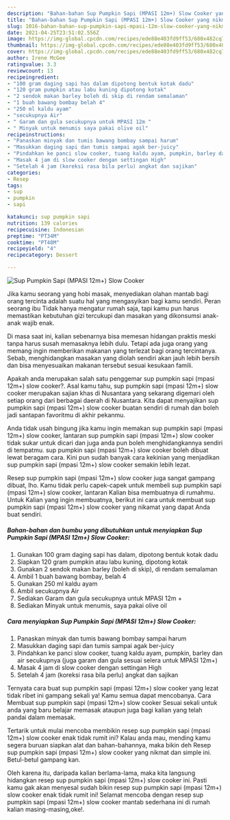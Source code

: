 ```yaml
---
description: "Bahan-bahan Sup Pumpkin Sapi (MPASI 12m+) Slow Cooker yang nikmat Untuk Jualan"
title: "Bahan-bahan Sup Pumpkin Sapi (MPASI 12m+) Slow Cooker yang nikmat Untuk Jualan"
slug: 1016-bahan-bahan-sup-pumpkin-sapi-mpasi-12m-slow-cooker-yang-nikmat-untuk-jualan
date: 2021-04-25T23:51:02.556Z
image: https://img-global.cpcdn.com/recipes/ede88e403fd9ff53/680x482cq70/sup-pumpkin-sapi-mpasi-12m-slow-cooker-foto-resep-utama.jpg
thumbnail: https://img-global.cpcdn.com/recipes/ede88e403fd9ff53/680x482cq70/sup-pumpkin-sapi-mpasi-12m-slow-cooker-foto-resep-utama.jpg
cover: https://img-global.cpcdn.com/recipes/ede88e403fd9ff53/680x482cq70/sup-pumpkin-sapi-mpasi-12m-slow-cooker-foto-resep-utama.jpg
author: Irene McGee
ratingvalue: 3.3
reviewcount: 13
recipeingredient:
- "100 gram daging sapi has dalam dipotong bentuk kotak dadu"
- "120 gram pumpkin atau labu kuning dipotong kotak"
- "2 sendok makan barley boleh di skip di rendam semalaman"
- "1 buah bawang bombay belah 4"
- "250 ml kaldu ayam"
- "secukupnya Air"
- " Garam dan gula secukupnya untuk MPASI 12m "
- " Minyak untuk menumis saya pakai olive oil"
recipeinstructions:
- "Panaskan minyak dan tumis bawang bombay sampai harum"
- "Masukkan daging sapi dan tumis sampai agak ber-juicy"
- "Pindahkan ke panci slow cooker, tuang kaldu ayam, pumpkin, barley dan air secukupnya (juga garam dan gula sesuai selera untuk MPASI 12m+)"
- "Masak 4 jam di slow cooker dengan settingan High"
- "Setelah 4 jam (koreksi rasa bila perlu) angkat dan sajikan"
categories:
- Resep
tags:
- sup
- pumpkin
- sapi

katakunci: sup pumpkin sapi 
nutrition: 139 calories
recipecuisine: Indonesian
preptime: "PT34M"
cooktime: "PT48M"
recipeyield: "4"
recipecategory: Dessert

---
```



![Sup Pumpkin Sapi (MPASI 12m+) Slow Cooker](https://img-global.cpcdn.com/recipes/ede88e403fd9ff53/680x482cq70/sup-pumpkin-sapi-mpasi-12m-slow-cooker-foto-resep-utama.jpg)

Jika kamu seorang yang hobi masak, menyediakan olahan mantab bagi orang tercinta adalah suatu hal yang mengasyikan bagi kamu sendiri. Peran seorang ibu Tidak hanya mengatur rumah saja, tapi kamu pun harus memastikan kebutuhan gizi tercukupi dan masakan yang dikonsumsi anak-anak wajib enak.

Di masa  saat ini, kalian sebenarnya bisa memesan hidangan praktis meski tanpa harus susah memasaknya lebih dulu. Tetapi ada juga orang yang memang ingin memberikan makanan yang terlezat bagi orang tercintanya. Sebab, menghidangkan masakan yang diolah sendiri akan jauh lebih bersih dan bisa menyesuaikan makanan tersebut sesuai kesukaan famili. 



Apakah anda merupakan salah satu penggemar sup pumpkin sapi (mpasi 12m+) slow cooker?. Asal kamu tahu, sup pumpkin sapi (mpasi 12m+) slow cooker merupakan sajian khas di Nusantara yang sekarang digemari oleh setiap orang dari berbagai daerah di Nusantara. Kita dapat menyajikan sup pumpkin sapi (mpasi 12m+) slow cooker buatan sendiri di rumah dan boleh jadi santapan favoritmu di akhir pekanmu.

Anda tidak usah bingung jika kamu ingin memakan sup pumpkin sapi (mpasi 12m+) slow cooker, lantaran sup pumpkin sapi (mpasi 12m+) slow cooker tidak sukar untuk dicari dan juga anda pun boleh menghidangkannya sendiri di tempatmu. sup pumpkin sapi (mpasi 12m+) slow cooker boleh dibuat lewat beragam cara. Kini pun sudah banyak cara kekinian yang menjadikan sup pumpkin sapi (mpasi 12m+) slow cooker semakin lebih lezat.

Resep sup pumpkin sapi (mpasi 12m+) slow cooker juga sangat gampang dibuat, lho. Kamu tidak perlu capek-capek untuk membeli sup pumpkin sapi (mpasi 12m+) slow cooker, lantaran Kalian bisa membuatnya di rumahmu. Untuk Kalian yang ingin membuatnya, berikut ini cara untuk membuat sup pumpkin sapi (mpasi 12m+) slow cooker yang nikamat yang dapat Anda buat sendiri.

<!--inarticleads1-->

##### Bahan-bahan dan bumbu yang dibutuhkan untuk menyiapkan Sup Pumpkin Sapi (MPASI 12m+) Slow Cooker:

1. Gunakan 100 gram daging sapi has dalam, dipotong bentuk kotak dadu
1. Siapkan 120 gram pumpkin atau labu kuning, dipotong kotak
1. Gunakan 2 sendok makan barley (boleh di skip), di rendam semalaman
1. Ambil 1 buah bawang bombay, belah 4
1. Gunakan 250 ml kaldu ayam
1. Ambil secukupnya Air
1. Sediakan  Garam dan gula secukupnya untuk MPASI 12m +
1. Sediakan  Minyak untuk menumis, saya pakai olive oil




<!--inarticleads2-->

##### Cara menyiapkan Sup Pumpkin Sapi (MPASI 12m+) Slow Cooker:

1. Panaskan minyak dan tumis bawang bombay sampai harum
1. Masukkan daging sapi dan tumis sampai agak ber-juicy
1. Pindahkan ke panci slow cooker, tuang kaldu ayam, pumpkin, barley dan air secukupnya (juga garam dan gula sesuai selera untuk MPASI 12m+)
1. Masak 4 jam di slow cooker dengan settingan High
1. Setelah 4 jam (koreksi rasa bila perlu) angkat dan sajikan




Ternyata cara buat sup pumpkin sapi (mpasi 12m+) slow cooker yang lezat tidak ribet ini gampang sekali ya! Kamu semua dapat mencobanya. Cara Membuat sup pumpkin sapi (mpasi 12m+) slow cooker Sesuai sekali untuk anda yang baru belajar memasak ataupun juga bagi kalian yang telah pandai dalam memasak.

Tertarik untuk mulai mencoba membikin resep sup pumpkin sapi (mpasi 12m+) slow cooker enak tidak rumit ini? Kalau anda mau, mending kamu segera buruan siapkan alat dan bahan-bahannya, maka bikin deh Resep sup pumpkin sapi (mpasi 12m+) slow cooker yang nikmat dan simple ini. Betul-betul gampang kan. 

Oleh karena itu, daripada kalian berlama-lama, maka kita langsung hidangkan resep sup pumpkin sapi (mpasi 12m+) slow cooker ini. Pasti kamu gak akan menyesal sudah bikin resep sup pumpkin sapi (mpasi 12m+) slow cooker enak tidak rumit ini! Selamat mencoba dengan resep sup pumpkin sapi (mpasi 12m+) slow cooker mantab sederhana ini di rumah kalian masing-masing,oke!.

